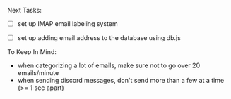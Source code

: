 Next Tasks:
- [ ] set up IMAP email labeling system
- [ ] set up adding email address to the database using db.js


To Keep In Mind:
- when categorizing a lot of emails, make sure not to go over 20 emails/minute
- when sending discord messages, don't send more than a few at a time (>= 1 sec apart)